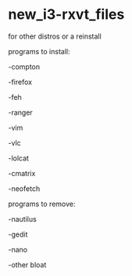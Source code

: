 # new_i3-rxvt_files
for other distros or a reinstall


programs to install:

-compton

-firefox

-feh

-ranger

-vim

-vlc

-lolcat

-cmatrix

-neofetch

programs to remove:

-nautilus

-gedit

-nano

-other bloat
